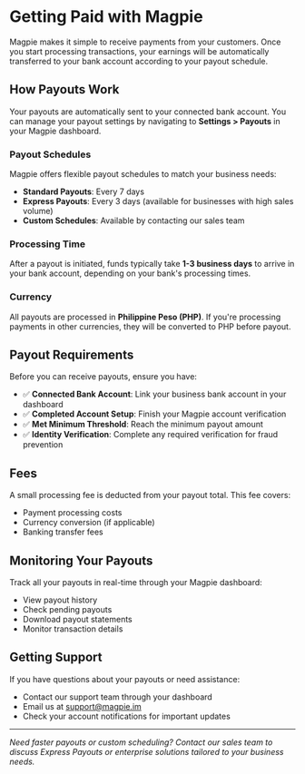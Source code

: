 # Getting Paid with Magpie

Magpie makes it simple to receive payments from your customers. Once you start processing transactions, your earnings will be automatically transferred to your bank account according to your payout schedule.

## How Payouts Work

Your payouts are automatically sent to your connected bank account. You can manage your payout settings by navigating to **Settings > Payouts** in your Magpie dashboard.

### Payout Schedules

Magpie offers flexible payout schedules to match your business needs:

- **Standard Payouts**: Every 7 days
- **Express Payouts**: Every 3 days (available for businesses with high sales volume)
- **Custom Schedules**: Available by contacting our sales team

### Processing Time

After a payout is initiated, funds typically take **1-3 business days** to arrive in your bank account, depending on your bank's processing times.

### Currency

All payouts are processed in **Philippine Peso (PHP)**. If you're processing payments in other currencies, they will be converted to PHP before payout.

## Payout Requirements

Before you can receive payouts, ensure you have:

- ✅ **Connected Bank Account**: Link your business bank account in your dashboard
- ✅ **Completed Account Setup**: Finish your Magpie account verification
- ✅ **Met Minimum Threshold**: Reach the minimum payout amount
- ✅ **Identity Verification**: Complete any required verification for fraud prevention

## Fees

A small processing fee is deducted from your payout total. This fee covers:

- Payment processing costs
- Currency conversion (if applicable)
- Banking transfer fees

## Monitoring Your Payouts

Track all your payouts in real-time through your Magpie dashboard:

- View payout history
- Check pending payouts
- Download payout statements
- Monitor transaction details

## Getting Support

If you have questions about your payouts or need assistance:

- Contact our support team through your dashboard
- Email us at support@magpie.im
- Check your account notifications for important updates

---

_Need faster payouts or custom scheduling? Contact our sales team to discuss Express Payouts or enterprise solutions tailored to your business needs._
